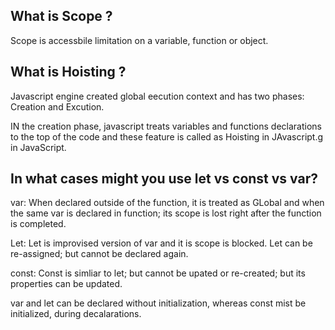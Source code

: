 ## What is Scope ?

Scope is accessbile limitation on a variable, function or object.

## What is Hoisting ?

Javascript engine created global eecution context and has two phases: Creation and Excution.

IN the creation phase, javascript treats variables and functions declarations to the top of the code and these feature is called as Hoisting in JAvascript.g in JavaScript.

## In what cases might you use let vs const vs var?

var: 
When declared outside of the function, it is treated as GLobal and when the same var is declared in function; its scope is lost right after the function is completed.

Let: 
Let is improvised version of var and it is scope is blocked. Let can be re-assigned; but cannot be declared again.

const:
Const is simliar to let; but cannot be upated or re-created; but its properties can be updated.

var and let can be declared without initialization, whereas const mist be initialized, during decalarations.